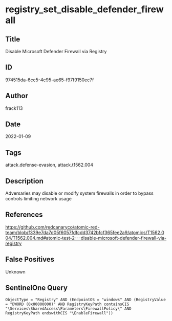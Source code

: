 # registry_set_disable_defender_firewall

## Title
Disable Microsoft Defender Firewall via Registry

## ID
974515da-6cc5-4c95-ae65-f97f9150ec7f

## Author
frack113

## Date
2022-01-09

## Tags
attack.defense-evasion, attack.t1562.004

## Description
Adversaries may disable or modify system firewalls in order to bypass controls limiting network usage

## References
https://github.com/redcanaryco/atomic-red-team/blob/f339e7da7d05f6057fdfcdd3742bfcf365fee2a9/atomics/T1562.004/T1562.004.md#atomic-test-2---disable-microsoft-defender-firewall-via-registry

## False Positives
Unknown

## SentinelOne Query
```
ObjectType = "Registry" AND (EndpointOS = "windows" AND (RegistryValue = "DWORD (0x00000000)" AND RegistryKeyPath containsCIS "\Services\SharedAccess\Parameters\FirewallPolicy\" AND RegistryKeyPath endswithCIS "\EnableFirewall"))

```